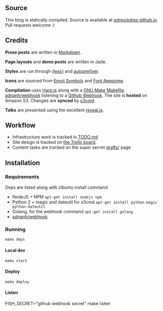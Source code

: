 ## Source

This blog is statically compiled. Source is available at [edrex/edrex.github.io](https://github.com/edrex/edrex.github.io). Pull requests welcome :)

## Credits


**Prose posts** are written in [Markdown](http://daringfireball.net/projects/markdown/).

**Page layouts** and **demo posts** are written in Jade.

**Styles** are run through [{less}](http://lesscss.org/) and [autoprefixer](https://github.com/postcss/autoprefixer).

**Icons** are sourced from [Emoji Symbols](http://emojisymbols.com/) and [Font Awesome](fontawesome.io).

**Compilation** uses [Harp.js](http://harpjs.com) along with a [GNU Make](http://www.gnu.org/software/make/) [Makefile](https://github.com/edrex/edrex.github.io/blob/master/Makefile). [adnanh/webhook](https://github.com/adnanh/webhook) listening to a [Github Webhook](https://developer.github.com/webhooks/). The site is **hosted** on Amazon S3. Changes are **synced** by [s3cmd](http://s3tools.org/s3cmd).

**Talks** are presented using the excellent [reveal.js](http://lab.hakim.se/reveal-js/).

## Workflow

- Infrastructure work is tracked in [TODO.md](https://github.com/edrex/edrex.github.io/blob/master/TODO.md)
- Site design is tracked on [the Trello board](https://trello.com/b/Jkc4wyMZ/french-press).
- Content tasks are tracked on the super secret [drafts/](http://eric.pdxhub.org/drafts/) page

## Installation

### Requirements

Deps are listed along with Ubuntu install command.

- NodeJS + NPM `apt-get install nodejs npm`
- Python 2 + magic and dateutil for s3cmd `apt-get install python-magic python-dateutil`
- Golang, for the webhook command `apt-get install golang`
- [adnanh/webhook](https://github.com/adnanh/webhook)

### Running

`make deps`

#### Local dev

`make start`

#### Deploy

`make deploy`

#### Listen

FISH_SECRET="github webhook secret" make listen
